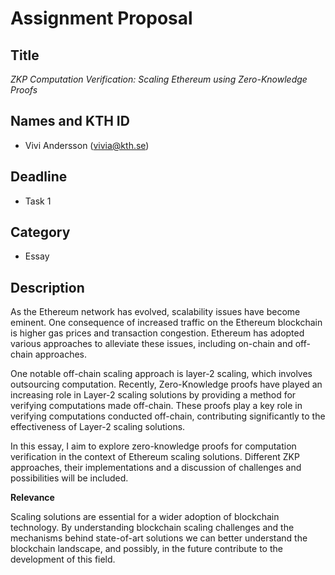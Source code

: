 # Assignment Proposal

## Title

_ZKP Computation Verification: Scaling Ethereum using Zero-Knowledge Proofs_

## Names and KTH ID

- Vivi Andersson (vivia@kth.se)

## Deadline

- Task 1

## Category

- Essay

## Description

As the Ethereum network has evolved, scalability issues have become eminent. One consequence of increased traffic on the Ethereum blockchain is higher gas prices and transaction congestion. Ethereum has adopted various approaches to alleviate these issues, including on-chain and off-chain approaches.

One notable off-chain scaling approach is layer-2 scaling, which involves outsourcing computation. Recently, Zero-Knowledge proofs have played an increasing role in Layer-2 scaling solutions by providing a method for verifying computations made off-chain. These proofs play a key role in verifying computations conducted off-chain, contributing significantly to the effectiveness of Layer-2 scaling solutions.

In this essay, I aim to explore zero-knowledge proofs for computation verification in the context of Ethereum scaling solutions. Different ZKP approaches, their implementations and a discussion of challenges and possibilities will be included.

**Relevance**

Scaling solutions are essential for a wider adoption of blockchain technology. By understanding blockchain scaling challenges and the mechanisms behind state-of-art solutions we can better understand the blockchain landscape, and possibly, in the future contribute to the development of this field.
